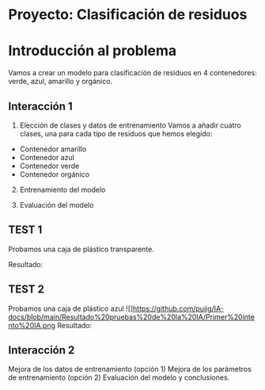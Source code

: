 # Proyecto: Clasificación de residuos

# Introducción al problema

Vamos a crear un modelo para clasificación de residuos en 4 contenedores: verde, azul, amarillo y orgánico.

## Interacción 1

1. Elección de clases y datos de entrenamiento
Vamos a añadir cuatro clases, una para cada tipo de residuos que hemos elegido:

* Contenedor amarillo
* Contenedor azul
* Contenedor verde
* Contenedor orgánico

2. Entrenamiento del modelo

3. Evaluación del modelo

## TEST 1

Probamos una caja de plástico transparente.

Resultado:

## TEST 2
Probamos una caja de plástico azul
![]https://github.com/puiig/IA-docs/blob/main/Resultado%20pruebas%20de%20la%20IA/Primer%20intento%20IA.png
Resultado:


## Interacción 2 

Mejora de los datos de entrenamiento (opción 1)
Mejora de los parámetros de entrenamiento (opción 2)
Evaluación del modelo y conclusiones.
